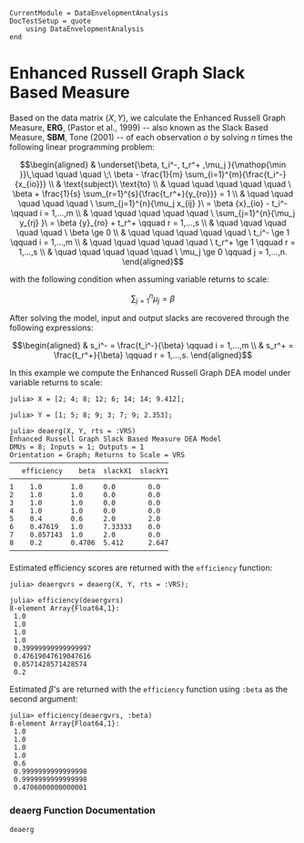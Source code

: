 ```@meta
CurrentModule = DataEnvelopmentAnalysis
DocTestSetup = quote
    using DataEnvelopmentAnalysis
end
```

# Enhanced Russell Graph Slack Based Measure

Based on the data  matrix $(X,Y)$, we calculate the Enhanced Russell Graph Measure, **ERG**, (Pastor et al., 1999) -- also known as the Slack Based Measure, **SBM**, Tone (2001) -- of each observation *o* by solving $n$ times the following linear programming problem:

```math
\begin{aligned}
  & \underset{\beta, t_i^-, t_r^+ ,\mu_j }{\mathop{\min }}\,\quad \quad \quad \;\ \beta -  \frac{1}{m} \sum_{i=1}^{m}{\frac{t_i^-}{x_{io}}}  \\
  & \text{subject}\ \text{to}  \\
  & \quad \quad \quad \quad \quad \ \beta +  \frac{1}{s} \sum_{r=1}^{s}{\frac{t_r^+}{y_{ro}}} = 1 \\
  & \quad \quad \quad \quad \quad \ \sum_{j=1}^{n}{\mu_j x_{ij} }\ = \beta {x}_{io} - t_i^- \qquad i = 1,...,m \\
  & \quad \quad \quad \quad \quad \ \sum_{j=1}^{n}{\mu_j y_{rj} }\ = \beta {y}_{ro} + t_r^+ \qquad r = 1,...,s \\
  & \quad \quad \quad \quad \quad \ \beta \ge 0  \\
  & \quad \quad \quad \quad \quad \ t_i^- \ge 1 \qquad i = 1,...,m \\
  & \quad \quad \quad \quad \quad \ t_r^+ \ge 1 \qquad r = 1,...,s \\
  & \quad \quad \quad \quad \quad \ \mu_j \ge 0 \qquad j = 1,...,n. 
\end{aligned}
```

with the following condition when assuming variable returns to scale:
```math
\sum\nolimits_{j=1}^{n}\mu_j=\beta
```

After solving the model, input and output slacks are recovered through the following expressions:
```math
\begin{aligned}
 & s_i^- = \frac{t_i^-}{\beta} \qquad i = 1,...,m \\
 & s_r^+ = \frac{t_r^+}{\beta} \qquad r = 1,...,s.
\end{aligned}
```

In this example we compute the Enhanced Russell Graph DEA model under variable returns to scale:
```jldoctest 1
julia> X = [2; 4; 8; 12; 6; 14; 14; 9.412];

julia> Y = [1; 5; 8; 9; 3; 7; 9; 2.353];

julia> deaerg(X, Y, rts = :VRS)
Enhanced Russell Graph Slack Based Measure DEA Model 
DMUs = 8; Inputs = 1; Outputs = 1
Orientation = Graph; Returns to Scale = VRS
───────────────────────────────────────
   efficiency    beta  slackX1  slackY1
───────────────────────────────────────
1    1.0       1.0     0.0        0.0
2    1.0       1.0     0.0        0.0
3    1.0       1.0     0.0        0.0
4    1.0       1.0     0.0        0.0
5    0.4       0.6     2.0        2.0
6    0.47619   1.0     7.33333    0.0
7    0.857143  1.0     2.0        0.0
8    0.2       0.4706  5.412      2.647
───────────────────────────────────────
```

Estimated efficiency scores are returned with the `efficiency` function:
```jldoctest 1
julia> deaergvrs = deaerg(X, Y, rts = :VRS);

julia> efficiency(deaergvrs)
8-element Array{Float64,1}:
 1.0
 1.0
 1.0
 1.0
 0.39999999999999997
 0.47619047619047616
 0.8571428571428574
 0.2
```

Estimated $\beta$'s are returned with the `efficiency` function using `:beta` as the second argument:
```jldoctest 1
julia> efficiency(deaergvrs, :beta)
8-element Array{Float64,1}:
 1.0
 1.0
 1.0
 1.0
 0.6
 0.9999999999999998
 0.9999999999999998
 0.4706000000000001
```

### deaerg Function Documentation

```@docs
deaerg
```
